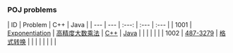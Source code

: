 ### POJ problems

| ID | Problem | C++ | Java |
| --- | --- | :---: | :--- | :--- |
| 1001 | [Exponentiation](http://poj.org/problem?id=1001) | [高精度大数乘法](https://leetcode.com/problems/two-sum/solution/) | [C++](0001-Two-Sum/cpp-0001/) | [Java](0001-Two-Sum/java-0001/src/) |
| | | | |
| 1002 | [487-3279](http://poj.org/problem?id=1002) | [格式转换](https://github.com/NOVA-QY/ACM-Learning/blob/master/POJ/1002.cpp) |  | |
| | | | |


